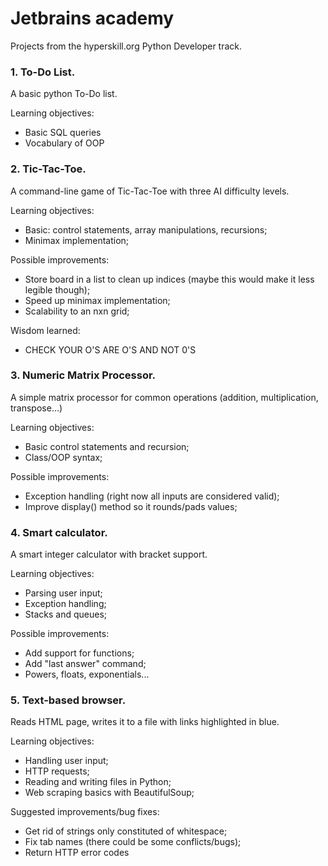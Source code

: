 # Jetbrains academy
Projects from the hyperskill.org Python Developer track.

### 1. To-Do List.
A basic python To-Do list. 

Learning objectives:
 - Basic SQL queries
 - Vocabulary of OOP

### 2. Tic-Tac-Toe.
A command-line game of Tic-Tac-Toe with three AI difficulty levels.

Learning objectives:
 - Basic: control statements, array manipulations, recursions;
 - Minimax implementation;
 
Possible improvements:
 - Store board in a list to clean up indices (maybe this would make it less legible though);
 - Speed up minimax implementation;
 - Scalability to an nxn grid;
 
Wisdom learned:
 - CHECK YOUR O'S ARE O'S AND NOT 0'S
 
 ### 3. Numeric Matrix Processor.
 A simple matrix processor for common operations (addition, multiplication, transpose...)
 
 Learning objectives:
  - Basic control statements and recursion;
  - Class/OOP syntax;
  
Possible improvements:
  - Exception handling (right now all inputs are considered valid);
  - Improve display() method so it rounds/pads values;

### 4. Smart calculator.
A smart integer calculator with bracket support.

Learning objectives:
 - Parsing user input;
 - Exception handling;
 - Stacks and queues;
 
 Possible improvements:
  - Add support for functions;
  - Add "last answer" command;
  - Powers, floats, exponentials... 

### 5. Text-based browser.
Reads HTML page, writes it to a file with links highlighted in blue.

Learning objectives:
 - Handling user input;
 - HTTP requests;
 - Reading and writing files in Python;
 - Web scraping basics with BeautifulSoup;
 
Suggested improvements/bug fixes:
 - Get rid of strings only constituted of whitespace;
 - Fix tab names (there could be some conflicts/bugs);
 - Return HTTP error codes
